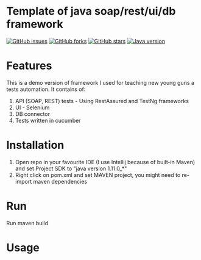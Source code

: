 # Template of java soap/rest/ui/db framework
[![GitHub issues](https://img.shields.io/github/issues/przemastro/java-soap-rest-db-ui-framework)](https://github.com/przemastro/java-soap-rest-db-ui-framework/issues)
[![GitHub forks](https://img.shields.io/github/forks/przemastro/java-soap-rest-db-ui-framework)](https://github.com/przemastro/java-soap-rest-db-ui-framework/network)
[![GitHub stars](https://img.shields.io/github/stars/przemastro/java-soap-rest-db-ui-framework)](https://github.com/przemastro/java-soap-rest-db-ui-framework/stargazers)
[![Java version](https://img.shields.io/badge/Java-1.11-%23b07219)](https://github.com/przemastro/java-soap-rest-db-ui-framework)

# Features
This is a demo version of framework I used for teaching new young guns a tests automation. It contains of:

1. API (SOAP, REST) tests - Using RestAssured and TestNg frameworks
2. UI - Selenium
3. DB connector
4. Tests written in cucumber

# Installation

1. Open repo in your favourite IDE (I use Intellij because of built-in Maven) and set Project SDK to "java version 1.11.0_*"
2. Right click on pom.xml and set MAVEN project, you might need to re-import maven dependencies

# Run

Run maven build

# Usage

